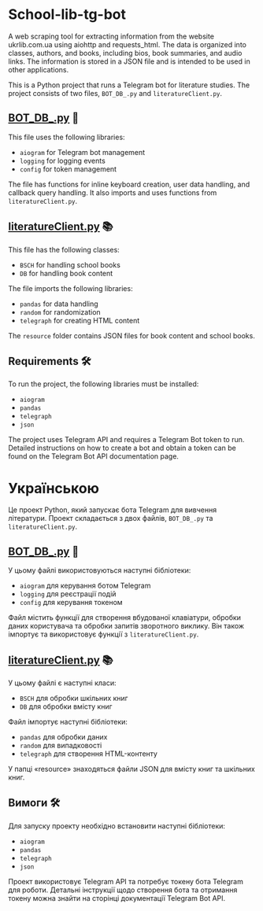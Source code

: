 # School-lib-tg-bot
A web scraping tool for extracting information from the website ukrlib.com.ua using aiohttp and requests_html. The data is organized into classes, authors, and books, including bios, book summaries, and audio links. The information is stored in a JSON file and is intended to be used in other applications.

This is a Python project that runs a Telegram bot for literature studies. The project consists of two files, `BOT_DB_.py` and `literatureClient.py`.

## [BOT_DB_.py](https://github.com/Illia-the-coder/School-lib-tg-bot/blob/main/BOT_DB_.py) 🤖

This file uses the following libraries:

- `aiogram` for Telegram bot management
- `logging` for logging events
- `config` for token management

The file has functions for inline keyboard creation, user data handling, and callback query handling. It also imports and uses functions from `literatureClient.py`.

## [literatureClient.py](https://github.com/Illia-the-coder/School-lib-tg-bot/blob/main/literatureClient.py) 📚

This file has the following classes:

- `BSCH` for handling school books
- `DB` for handling book content

The file imports the following libraries:

- `pandas` for data handling
- `random` for randomization
- `telegraph` for creating HTML content

The `resource` folder contains JSON files for book content and school books.

## Requirements 🛠️

To run the project, the following libraries must be installed:

- `aiogram`
- `pandas`
- `telegraph`
- `json`

The project uses Telegram API and requires a Telegram Bot token to run. Detailed instructions on how to create a bot and obtain a token can be found on the Telegram Bot API documentation page.

# Українською

Це проект Python, який запускає бота Telegram для вивчення літератури. Проект складається з двох файлів, `BOT_DB_.py` та `literatureClient.py`.

## [BOT_DB_.py](https://github.com/Illia-the-coder/School-lib-tg-bot/blob/main/BOT_DB_.py) 🤖

У цьому файлі використовуються наступні бібліотеки:

- `aiogram` для керування ботом Telegram
- `logging` для реєстрації подій
- `config` для керування токеном

Файл містить функції для створення вбудованої клавіатури, обробки даних користувача та обробки запитів зворотного виклику. Він також імпортує та використовує функції з `literatureClient.py`.

## [literatureClient.py](https://github.com/Illia-the-coder/School-lib-tg-bot/blob/main/literatureClient.py) 📚

У цьому файлі є наступні класи:

- `BSCH` для обробки шкільних книг
- `DB` для обробки вмісту книг

Файл імпортує наступні бібліотеки:

- `pandas` для обробки даних
- `random` для випадковості
- `telegraph` для створення HTML-контенту

У папці «resource» знаходяться файли JSON для вмісту книг та шкільних книг.

## Вимоги 🛠️

Для запуску проекту необхідно встановити наступні бібліотеки:

- `aiogram`
- `pandas`
- `telegraph`
- `json`

Проект використовує Telegram API та потребує токену бота Telegram для роботи. Детальні інструкції щодо створення бота та отримання токену можна знайти на сторінці документації Telegram Bot API.
</details>
